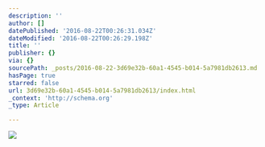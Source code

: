 ```yaml
---
description: ''
author: []
datePublished: '2016-08-22T00:26:31.034Z'
dateModified: '2016-08-22T00:26:29.198Z'
title: ''
publisher: {}
via: {}
sourcePath: _posts/2016-08-22-3d69e32b-60a1-4545-b014-5a7981db2613.md
hasPage: true
starred: false
url: 3d69e32b-60a1-4545-b014-5a7981db2613/index.html
_context: 'http://schema.org'
_type: Article

---
```

![](https://the-grid-user-content.s3-us-west-2.amazonaws.com/6fda802d-94a8-476c-b827-d71f8bfaa50e.png)